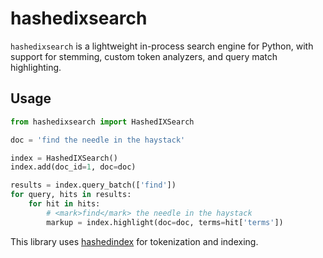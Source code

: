 # hashedixsearch

`hashedixsearch` is a lightweight in-process search engine for Python, with support for stemming, custom token analyzers, and query match highlighting.

## Usage

```python
from hashedixsearch import HashedIXSearch

doc = 'find the needle in the haystack'

index = HashedIXSearch()
index.add(doc_id=1, doc=doc)

results = index.query_batch(['find'])
for query, hits in results:
    for hit in hits:
        # <mark>find</mark> the needle in the haystack
        markup = index.highlight(doc=doc, terms=hit['terms'])
```

This library uses [hashedindex](https://github.com/MichaelAquilina/hashedindex) for tokenization and indexing.
